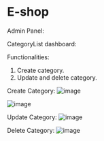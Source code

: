 # E-shop


Admin Panel:

CategoryList dashboard:

Functionalities:
1. Create category.
2. Update and delete category.

Create Category:
![image](https://user-images.githubusercontent.com/96568158/187452281-0c1f1b95-ee6a-407d-9e15-e1e43d44510b.png)


![image](https://user-images.githubusercontent.com/96568158/187452570-0c2ecb22-4fa8-4125-b21b-1fe74a995494.png)

Update Category:
![image](https://user-images.githubusercontent.com/96568158/187452931-320f6177-3e53-4d22-b865-f24992949400.png)

Delete Category:
![image](https://user-images.githubusercontent.com/96568158/187453246-8f5ed4ab-24fc-433f-8337-6b88a925bfc3.png)



